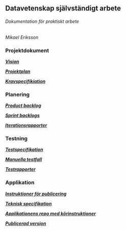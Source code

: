 ## Datavetenskap självständigt arbete
###### Dokumentation för praktiskt arbete
_Mikael Eriksson_ 

### Projektdokument
***[Vision](https://github.com/me222wm/1dv42e-me222wm-docs/blob/master/Vision.md)***

***[Projektplan](https://github.com/me222wm/1dv42e-me222wm-docs/blob/master/Projektplan.md)***

***[Kravspecifikiation](https://github.com/me222wm/1dv42e-me222wm-docs/blob/master/Kravspecifikation.md)***

### Planering
***[Product backlog](https://docs.google.com/spreadsheets/d/19ByAyJSDggYLkyr8cpJMBzUUrwEBiPM0XIpPJHqxQiY/edit#gid=0)***

***[Sprint backlogs](https://github.com/me222wm/1dv42e-me222wm-docs/blob/master/Sprint%20backlogs.md)***

***[Iterationsrapporter](https://github.com/me222wm/1dv42e-me222wm-docs/blob/master/Iterationsrapporter.md)***

### Testning
***[Testspecifikation](https://github.com/me222wm/1dv42e-me222wm-docs/blob/master/Testspecifikation.md)***

***[Manuella testfall](https://docs.google.com/spreadsheets/d/1rzFkEfqJGzqhJhAANs7PTpTYKmhoc2VUc4Grx-b3ISc/edit#gid=0)***

***[Testrapporter](https://github.com/me222wm/1dv42e-me222wm-docs/blob/master/Testrapporter.md)***

### Applikation
***[Instruktioner för publicering](https://github.com/me222wm/1dv42e-me222wm-docs/blob/master/Deployment.md)***

***[Teknisk specifikation]()***

***[Applikationens repo med körinstruktioner](https://github.com/me222wm/1dv42e-me222wm)***

***[Publicerad version](https://ordocliens.se/)***
